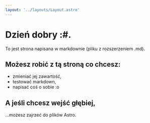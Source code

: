 ```yaml
---
layout: '../layouts/Layout.astro'
---
```


# Dzień dobry :#.
To jest strona napisana w markdownie (pliku z rozszerzeniem .md).

## Możesz robić z tą stroną co chcesz:
- zmieniać jej zawartość,
- testować markdown,
- napisać coś o sobie :o

## A jeśli chcesz wejść głębiej,
...możesz zajrzeć do plików Astro.
